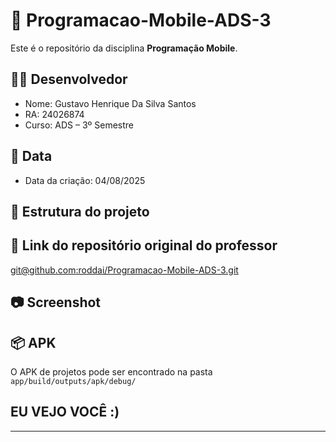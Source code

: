# 📱 Programacao-Mobile-ADS-3

Este é o repositório da disciplina **Programação Mobile**.

## 👨‍💻 Desenvolvedor
- Nome: Gustavo Henrique Da Silva Santos
- RA: 24026874
- Curso: ADS – 3º Semestre

## 📅 Data
- Data da criação: 04/08/2025

## 📂 Estrutura do projeto

## 🔗 Link do repositório original do professor
[git@github.com:roddai/Programacao-Mobile-ADS-3.git](git@github.com:roddai/Programacao-Mobile-ADS-3.git)

## 📷 Screenshot

## 📦 APK
O APK de projetos pode ser encontrado na pasta `app/build/outputs/apk/debug/`


## EU VEJO VOCÊ :)
---
